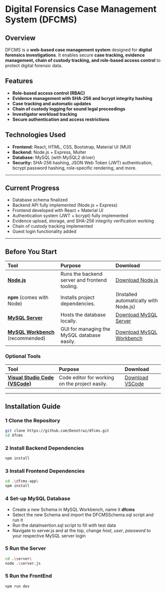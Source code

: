 # Digital Forensics Case Management System (DFCMS)

## Overview
DFCMS is a **web-based case management system** designed for **digital forensics investigations**. It enables secure **case tracking, evidence management, chain of custody tracking, and role-based access control** to protect digital forensic data.

## Features
- **Role-based access control (RBAC)**
- **Evidence management with SHA-256 and bcrypt integrity hashing**
- **Case tracking and automatic updates**
- **Chain of custody logging for sound legal proceedings**
- **Investigator workload tracking**
- **Secure authentication and access restrictions**

## Technologies Used
- **Frontend:** React, HTML, CSS, Bootstrap, Material UI (MUI)
- **Backend:** Node.js + Express, Multer
- **Database:** MySQL (with MySQL2 driver)
- **Security:** SHA-256 hashing, JSON Web Token (JWT) authentication, bcrypt password hashing, role-specific rendering, and more.

---

## Current Progress
- Database schema finalized
- Backend API fully implemented (Node.js + Express)
- Frontend developed with React + Material UI
- Authentication system (JWT + bcrypt) fully implemented
- Evidence upload, storage, and SHA-256 integrity verification working
- Chain of custody tracking implemented
- Guest login functionality added

---

## Before You Start

| Tool | Purpose | Download |
|:-----|:--------|:---------|
| **[Node.js](https://nodejs.org/)** | Runs the backend server and frontend tooling. | [Download Node.js](https://nodejs.org/) |
| **npm** (comes with Node) | Installs project dependencies. | (Installed automatically with Node.js) |
| **[MySQL Server](https://dev.mysql.com/downloads/mysql/)** | Hosts the database locally. | [Download MySQL Server](https://dev.mysql.com/downloads/mysql/) |
| **[MySQL Workbench](https://dev.mysql.com/downloads/workbench/)** (recommended) | GUI for managing the MySQL database easily. | [Download MySQL Workbench](https://dev.mysql.com/downloads/workbench/) |

### Optional Tools
| Tool | Purpose | Download |
|:-----|:--------|:---------|
| **[Visual Studio Code (VSCode)](https://code.visualstudio.com/)** | Code editor for working on the project easily. | [Download VSCode](https://code.visualstudio.com/) |

---

##  Installation Guide

### **1️ Clone the Repository**
```bash
git clone https://github.com/Denotraz/dfcms.git
cd dfcms
```
### **2 Install Backend Dependencies**
```bash
npm install
```
### **3 Install Frontend Dependencies**
```bash
cd .\dfcms-app\
npm install
```
### **4 Set-up MySQL Database**
- Create a new Schema in MySQL Workbench, name it **dfcms**
- Select the new Schema and import the DFCMSSchema.sql script and run it
- Run the dataInsertion.sql script to fill with test data
- Navigate to server.js and at the top, change *host*, *user*, *password* to your respective MySQL server login
### **5 Run the Server**
```bash
cd .\server\
node .\server.js
```
### **5 Run the FrontEnd**
```bash
npm run dev
```
